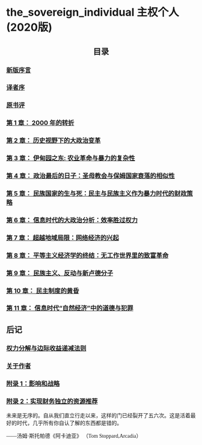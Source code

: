 # the_sovereign_individual 主权个人(2020版) #

## <center>目录 ##
### [新版序言](新版序言.md) ###
### [译者序](译者序.md) ###
### [原书评](原书评.md) ###
### [第 1 章： 2000 年的转折](cpt1.md) ###
### [第 2 章： 历史视野下的大政治变革](cpt2.md) ###
### [第 3 章： 伊甸园之东: 农业革命与暴力的复杂性](cpt3.md) ###
### [第 4 章： 政治最后的日子：圣母教会与保姆国家衰落的相似性](cpt4.md) ###
### [第 5 章： 民族国家的生与死：民主与民族主义作为暴力时代的财政策略](cpt5.md) ###
### [第 6 章： 信息时代的大政治分析：效率胜过权力](cpt6.md) ###
### [第 7 章： 超越地域局限：网络经济的兴起](cpt7.md) ###
### [第 8 章： 平等主义经济学的终结：无工作世界里的致富革命](cpt8.md) ###
### [第 9 章： 民族主义、反动与新卢德分子](cpt9.md) ###
### [第 10 章： 民主制度的黄昏](cpt10.md) ###
### [第 11 章： 信息时代“自然经济”中的道德与犯罪](cpt11.md) ###
## 后记 ##
### [权力分解与边际收益递减法则](end1.md) ###
### [关于作者](end2.md) ###
### [附录 1：影响和战略](end3.md) ###
### [附录 2：实现财务独立的资源推荐](end4.md) ###
<span style="font-family: 楷体;">
未来是无序的。自从我们直立行走以来，这样的门已经裂开了五六次。这是活着最好的时代，几乎所有你自认了解的东西都是错的。
  
——汤姆·斯托帕德《阿卡迪亚》 （Tom Stoppard,Arcadia）</span>
